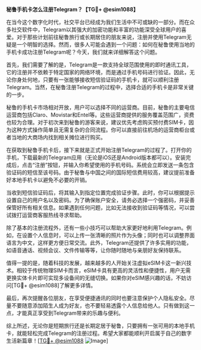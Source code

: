 **秘鲁手机卡怎么注册Telegram？【TG💪+ @esim1088】**

在当今这个数字化时代，社交平台已经成为我们生活中不可或缺的一部分。而在众多社交软件中，Telegram以其强大的加密功能和丰富的功能深受全球用户的喜爱。对于那些计划前往秘鲁旅行或长期居住的朋友来说，注册并使用Telegram无疑是一个明智的选择。然而，很多人可能会遇到一个问题：如何在秘鲁使用当地的手机卡成功注册Telegram呢？今天，我们就来详细解答这个问题。

首先，我们需要了解的是，Telegram是一款支持全球范围使用的即时通讯工具，它的注册并不依赖于特定国家的网络环境，而是通过手机号码进行验证。因此，无论你身处何地，只要有一张能够接收短信验证码的手机卡，就可以顺利注册Telegram。当然，在秘鲁注册Telegram的过程中，选择合适的手机卡是非常关键的一步。

秘鲁的手机卡市场相对开放，用户可以选择不同的运营商。目前，秘鲁的主要电信运营商包括Claro、Movistar和Entel等。这些运营商提供的服务覆盖范围广，资费也较为合理。对于初次来到秘鲁的游客来说，建议优先考虑购买预付费SIM卡，因为这种方式操作简单且无需复杂的合同流程。你可以直接前往机场的运营商柜台或者当地的大商场内找到相关摊位进行购买。

在获取到秘鲁手机卡后，接下来就是正式开始注册Telegram的过程了。打开你的手机，下载最新的Telegram应用（无论是iOS还是Android版本都可以）。安装完成后，点击“注册”按钮，并输入你希望使用的手机号码。系统会立即发送一条包含验证码的短信至该号码。由于秘鲁与中国之间的国际短信费用较高，建议提前准备好本地手机卡以避免不必要的开销。

当收到短信验证码后，将其输入到指定位置完成验证步骤。此时，你可以根据提示设置自己的用户名以及密码。为了确保账户安全，请务必选择一个强密码，并妥善保管好所有相关信息。如果遇到任何问题，比如无法接收到验证码等情况，可以尝试拨打运营商客服热线寻求帮助。

除了基本的注册流程外，还有一些小技巧可以帮助大家更好地利用Telegram。例如，在设置个人信息时，可以上传一张清晰的照片作为头像；同时也可以调整界面语言为中文，这样更方便日常交流。此外，Telegram还提供了许多实用的功能，如语音通话、视频会议、文件传输等等，让你随时随地与亲朋好友保持联系。

值得一提的是，随着科技的发展，越来越多的人开始关注虚拟eSIM卡这一新兴技术。相较于传统物理SIM卡而言，eSIM卡具有更高的灵活性和便捷性，用户无需更换实体卡片即可实现多设备间的无缝切换。如果你对eSIM感兴趣的话，不妨访问[TG💪+ @esim1088]了解更多详情。

最后，再次提醒各位朋友，在享受便捷通讯的同时也要注意保护个人隐私安全。尽量不要随意添加陌生人成为好友，也不要轻易透露个人信息给他人。只有做到这一点，才能真正享受到Telegram带来的乐趣与便利。

综上所述，无论你是短期旅行还是长期定居于秘鲁，只要拥有一张可用的本地手机卡，就能轻松完成Telegram的注册过程。希望大家都能顺利开启属于自己的数字生活新篇章！[[TG💪+ @esim1088](https://t.me/s/esim1088) ![Image](https://i.postimg.cc/4NQfJmqS/Snipaste-2025-05-13-00-14-12.png)]